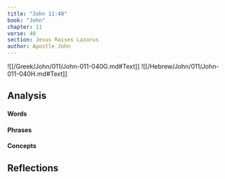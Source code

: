 ```yaml
---
title: "John 11:40"
book: "John"
chapter: 11
verse: 40
section: Jesus Raises Lazarus
author: Apostle John
---
```

![[/Greek/John/011/John-011-040G.md#Text]]
![[/Hebrew/John/011/John-011-040H.md#Text]]

## Analysis

#### Words

#### Phrases

#### Concepts

## Reflections
